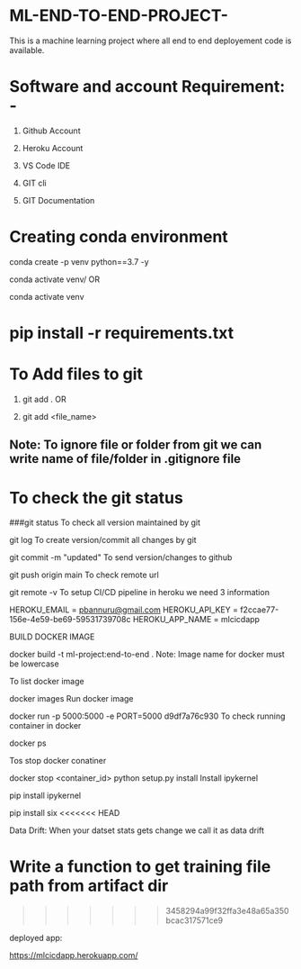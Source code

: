 # ML-END-TO-END-PROJECT-
This is a machine learning project where all end to end deployement code is available.

# Software and account Requirement: - 

1. Github Account

2. Heroku Account

3. VS Code IDE

4. GIT cli

5. GIT Documentation

# Creating conda environment

conda create -p venv python==3.7 -y

conda activate venv/
OR

conda activate venv

# pip install -r requirements.txt

# To Add files to git

1. git add .
OR

2. git add <file_name>
## Note: To ignore file or folder from git we can write name of file/folder in .gitignore file

# To check the git status

###git status
To check all version maintained by git

git log
To create version/commit all changes by git

git commit -m "updated"
To send version/changes to github

git push origin main
To check remote url

git remote -v
To setup CI/CD pipeline in heroku we need 3 information

HEROKU_EMAIL = pbannuru@gmail.com
HEROKU_API_KEY = f2ccae77-156e-4e59-be69-59531739708c
HEROKU_APP_NAME = mlcicdapp

BUILD DOCKER IMAGE

docker build -t ml-project:end-to-end .
Note: Image name for docker must be lowercase

To list docker image

docker images
Run docker image

docker run -p 5000:5000 -e PORT=5000 d9df7a76c930
To check running container in docker

docker ps

Tos stop docker conatiner

docker stop <container_id>
python setup.py install
Install ipykernel

pip install ipykernel

pip install six
<<<<<<< HEAD

Data Drift: When your datset stats gets change we call it as data drift

Write a function to get training file path from artifact dir
=======
>>>>>>> 3458294a99f32ffa3e48a65a350bcac317571ce9

deployed app:

https://mlcicdapp.herokuapp.com/
